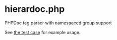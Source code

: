 # hierardoc.php
PHPDoc tag parser with namespaced group support

See [the test case](tests/SimpleTest.php) for example usage.
